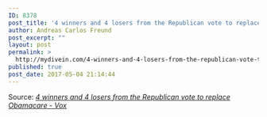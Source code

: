 ```yaml
---
ID: 8378
post_title: '4 winners and 4 losers from the Republican vote to replace Obamacare &#8211; Vox'
author: Andreas Carlos Freund
post_excerpt: ""
layout: post
permalink: >
  http://mydivein.com/4-winners-and-4-losers-from-the-republican-vote-to-replace-obamacare-vox/
published: true
post_date: 2017-05-04 21:14:44
---
```

Source: <em><a href="https://www.vox.com/policy-and-politics/2017/5/4/15544238/acha-winners-losers-obamacare-plan">4 winners and 4 losers from the Republican vote to replace Obamacare - Vox</a></em>